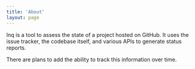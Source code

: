 ```yaml
---
title: 'About'
layout: page
---
```


Inq is a tool to assess the state of a project hosted on GitHub. It
uses the issue tracker, the codebase itself, and various APIs to
generate status reports.

There are plans to add the ability to track this information over time.
